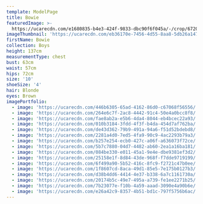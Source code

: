 ```yaml
---
template: ModelPage
title: Bowie
featuredImage: >-
  https://ucarecdn.com/e1680835-b4e3-424f-9833-dbc90f6f045a/-/crop/6720x3582/0,0/-/preview/
imageThumbnail: 'https://ucarecdn.com/eb36170e-7456-4d55-8aa8-5db26a147a50/'
firstName: Bowie
collection: Boys
height: 137cm
measurementType: chest
bust: 63cm
waist: 57cm
hips: 72cm
size: '10'
shoeSize: '4'
hair: Blonde
eyes: Brown
imagePortfolio:
  - image: 'https://ucarecdn.com/446b6305-65ad-4162-86d0-c67068f56556/'
  - image: 'https://ucarecdn.com/264e6c7f-2ac8-4442-91c4-50e4a0bcc8f8/'
  - image: 'https://ucarecdn.com/fae8ab2a-e5b6-4da4-8044-eb4bcec22a93/'
  - image: 'https://ucarecdn.com/010b3184-3fdd-4f3f-b4da-454d7af762ba/'
  - image: 'https://ucarecdn.com/de43d362-79b9-491a-94a6-f51d52bdebd8/'
  - image: 'https://ucarecdn.com/2281a4d0-7ed5-4fa9-90c9-4ac2293b79a3/'
  - image: 'https://ucarecdn.com/b257e254-ecb0-427c-a06f-a636073f72ce/'
  - image: 'https://ucarecdn.com/5b7c7880-04d7-4482-ab60-2ea1a16ba181/'
  - image: 'https://ucarecdn.com/084be330-e011-45a1-9e4e-dbe9381ef3d2/'
  - image: 'https://ucarecdn.com/25158e1f-8d84-43de-968f-f7dde9719199/'
  - image: 'https://ucarecdn.com/6f499a90-5b52-416c-8fc9-f2721c47b0ee/'
  - image: 'https://ucarecdn.com/1f8607cd-8aca-49d1-85e5-7e175b0127b3/'
  - image: 'https://ucarecdn.com/d38b4dd6-4414-4e37-b338-6a7c1161730a/'
  - image: 'https://ucarecdn.com/20174b5c-49e7-495a-a739-fe1ee2271b25/'
  - image: 'https://ucarecdn.com/7b23077e-f10b-4a59-aaad-3090e4a90b6e/'
  - image: 'https://ucarecdn.com/e26a42c9-8357-4b51-bd1c-797f5756b6ac/'
---
```


